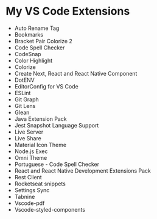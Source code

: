 # My VS Code Extensions

- Auto Rename Tag
- Bookmarks
- Bracket Pair Colorize 2
- Code Spell Checker
- CodeSnap
- Color Highlight
- Colorize
- Create Next, React and React Native Component
- DotENV
- EditorConfig for VS Code
- ESLint
- Git Graph
- Git Lens
- Glean
- Java Extension Pack
- Jest Snapshot Language Support
- Live Server
- Live Share
- Material Icon Theme
- Node.js Exec
- Omni Theme
- Portuguese - Code Spell Checker
- React and React Native Development Extensions Pack
- Rest Client
- Rocketseat snippets
- Settings Sync
- Tabnine
- Vscode-pdf
- Vscode-styled-components
